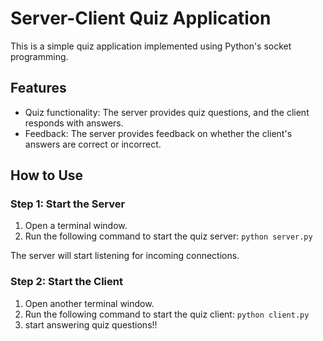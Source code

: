 # Server-Client Quiz Application

This is a simple quiz application implemented using Python's socket programming. 

## Features

- Quiz functionality: The server provides quiz questions, and the client responds with answers.
- Feedback: The server provides feedback on whether the client's answers are correct or incorrect.

## How to Use

### Step 1: Start the Server

1. Open a terminal window.
2. Run the following command to start the quiz server: `python server.py`

The server will start listening for incoming connections.

### Step 2: Start the Client

1. Open another terminal window.
2. Run the following command to start the quiz client: `python client.py`
3. start answering quiz questions!!



